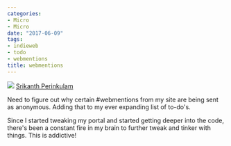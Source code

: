 ```yaml
---
categories:
- Micro
- Micro
date: "2017-06-09"
tags:
- indieweb
- todo
- webmentions
title: webmentions
---
```


![](images/cropped-cropped-SP01-550afdebv1_site_icon.png) [Srikanth Perinkulam](https://srikanthperinkulam.com)

Need to figure out why certain #webmentions from my site are being sent as anonymous. Adding that to my ever expanding list of to-do's.

Since I started tweaking my portal and started getting deeper into the code, there's been a constant fire in my brain to further tweak and tinker with things. This is addictive!
